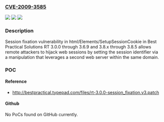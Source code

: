 ### [CVE-2009-3585](https://cve.mitre.org/cgi-bin/cvename.cgi?name=CVE-2009-3585)
![](https://img.shields.io/static/v1?label=Product&message=n%2Fa&color=blue)
![](https://img.shields.io/static/v1?label=Version&message=n%2Fa&color=blue)
![](https://img.shields.io/static/v1?label=Vulnerability&message=n%2Fa&color=brighgreen)

### Description

Session fixation vulnerability in html/Elements/SetupSessionCookie in Best Practical Solutions RT 3.0.0 through 3.6.9 and 3.8.x through 3.8.5 allows remote attackers to hijack web sessions by setting the session identifier via a manipulation that leverages a second web server within the same domain.

### POC

#### Reference
- http://bestpractical.typepad.com/files/rt-3.0.0-session_fixation.v3.patch

#### Github
No PoCs found on GitHub currently.


